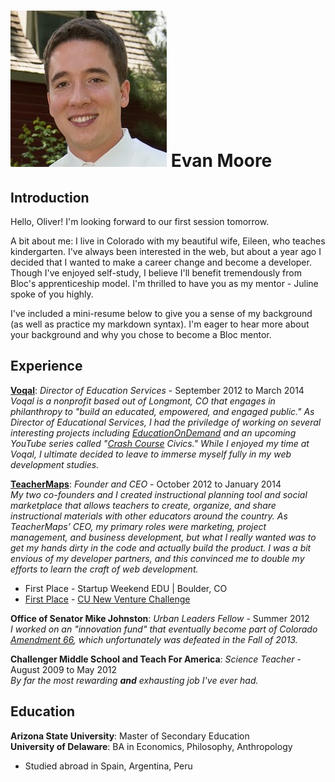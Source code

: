 
![Headshot](https://github.com/etmoore/Bloc/blob/master/Aboutme/images/headshot.jpg?raw=true)
Evan Moore
=========

Introduction
------
Hello, Oliver! I'm looking forward to our first session tomorrow.

A bit about me: I live in Colorado with my beautiful wife, Eileen, who teaches kindergarten. I've always been interested in the web, but about a year ago I decided that I wanted to make a career change and become a developer. Though I've enjoyed self-study, I believe I'll benefit tremendously from Bloc's apprenticeship model. I'm thrilled to have you as my mentor - Juline spoke of you highly.

I've included a mini-resume below to give you a sense of my background (as well as practice my markdown syntax). I'm eager to hear more about your background and why you chose to become a Bloc mentor.

Experience
--------
**[Voqal](http://www.voqal.org)**: *Director of Education Services* -  September 2012 to March 2014  
*Voqal is a nonprofit based out of Longmont, CO that engages in philanthropy to "build an educated, empowered, and engaged public." As Director of Educational Services, I had the priviledge of working on several interesting projects including [EducationOnDemand](http://www.eduondemand.org) and an upcoming YouTube series called "[Crash Course](https://www.youtube.com/user/crashcourse) Civics." While I enjoyed my time at Voqal, I ultimate decided to leave to immerse myself fully in my web development studies.*

[**TeacherMaps**](http://www.teachermaps.com): *Founder and CEO* - October 2012 to January 2014  
*My two co-founders and I created  instructional planning tool and social marketplace that allows teachers to create, organize, and share instructional materials with other educators around the country. As TeacherMaps’ CEO, my primary roles were marketing, project management, and business development, but what I really wanted was to get my hands dirty in the code and actually build the product. I was a bit envious of my developer partners, and this convinced me to double my efforts to learn the craft of web development.*
  * First Place - Startup Weekend EDU | Boulder, CO
  * [First Place](http://www.xconomy.com/boulder-denver/2013/04/18/algae-harvesters-online-market-for-teachers-share-cu-biz-plan-title/) - [CU New Venture Challenge](http://cunvc.org/)

**Office of Senator Mike Johnston**: *Urban Leaders Fellow* - Summer 2012  
*I worked on an "innovation fund" that eventually become part of Colorado [Amendment 66](http://coloradocommits.com/66-explained/), which unfortunately was defeated in the Fall of 2013.*

**Challenger Middle School and Teach For America**: *Science Teacher* - August 2009 to May 2012  
*By far the most rewarding **and** exhausting job I've ever had.*

Education
---------
**Arizona State University**: Master of Secondary Education  
**University of Delaware**: BA in Economics, Philosophy, Anthropology  
  * Studied abroad in  Spain, Argentina, Peru